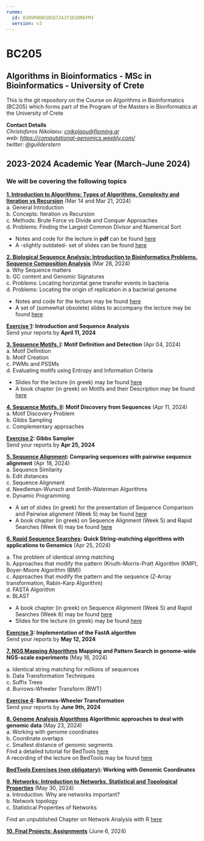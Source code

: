 ```yaml
---
runme:
  id: 01HVR0D8SDGQ7JAJY1DZ8R6FM3
  version: v3
---
```


# BC205

## Algorithms in Bioinformatics - MSc in Bioinformatics - University of Crete

This is the git repository on the Course on Algorithms in Bioinformatics (BC205) which forms part of the Program of the Masters in Bionformatics at the University of Crete

**Contact Details**  
*Christoforos Nikolaou: cnikolaou@fleming.gr*  
*web: https://computational-genomics.weebly.com/*  
*twitter: @guilderstern*

## 2023-2024 Academic Year (March-June 2024)

### We will be covering the following topics

__[1. Introduction to Algorithms: Types of Algorithms, Complexity and Iteration vs Recursion](https://nbviewer.org/github/christoforos-nikolaou/BC205/blob/master/Chapter_01_Introduction.html)__  (Mar 14 and Mar 21, 2024)  
a. General Introduction  
b. Concepts: Iteration vs Recursion  
c. Methods: Brute Force vs Divide and Conquer Approaches  
d. Problems: Finding the Largest Common Divisor and Numerical Sort

* Notes and code for the lecture in __pdf__ can be found [here](Chapter_01_Introduction.pdf)
* A -slightly outdated- set of slides can be found [here](https://github.com/christoforos-nikolaou/BC205/blob/master/BC205_Introduction_beamer.pdf)

__[2. Biological Sequence Analysis: Introduction to Bioinformatics Problems. Sequence Composition Analysis](https://nbviewer.jupyter.org/github/christoforos-nikolaou/BC205/blob/master/Chapter_02_Sequence_Analysis.html)__  (Mar 28, 2024)  
a. Why Sequence matters  
b. GC content and Genomic Signatures  
c. Problems: Locating horizontal gene transfer events in bacteria  
d. Problems: Locating the origin of replication in a bacterial genome

* Notes and code for the lecture may be found [here](Chapter_02_Sequence_Analysis.pdf)
* A set of (somewhat obsolete) slides to accompany the lecture may be found [here](BC205_SeqAnalysis_beamer.pdf)

__[Exercise 1](https://github.com/christoforos-nikolaou/BC205/blob/master/Exercise_1.md): Introduction and Sequence Analysis__  
Send your reports by __April 11, 2024__

**[3. Sequence Motifs. Ι](https://sites.google.com/site/uoccomputationalbiology/lectures/03-searching-and-discovering-motifs): Motif Definition and Detection** (Apr 04, 2024)  
a. Motif Definition  
b. Motif Creation  
c. PWMs and PSSMs  
d. Evaluating motifs using Entropy and Information Criteria

* Slides for the lecture (in greek) may be found [here](https://www.google.com/url?q=https%3A%2F%2Fwww.dropbox.com%2Fs%2Fwjs5bcf6vdrn0np%2Fcb_2016_lecture_03_motifs.pdf&sa=D&sntz=1&usg=AFQjCNEkOMAe5b213ffV8k3GniGQvI-8tA)
* A book chapter (in greek) on Motifs and their Description may be found [here](https://repository.kallipos.gr/bitstream/11419/1581/1/Chapter03_seqmotifs_R.pdf)

__[4. Sequence Motifs. ΙI](https://nbviewer.jupyter.org/github/christoforos-nikolaou/BC205/blob/master/Chapter_04_Motif_Discovery.html): Motif Discovery from Sequences__ (Apr 11, 2024)  
a. Motif Discovery Problem  
b. Gibbs Sampling  
c. Complementary approaches

__[Exercise 2](https://github.com/christoforos-nikolaou/BC205/blob/master/Exercise_4.md): Gibbs Sampler__  
Send your reports by __Apr 25, 2024__

__[5. Sequence Alignment](https://nbviewer.jupyter.org/github/christoforos-nikolaou/BC205/blob/master/Chapter_05_Sequence_Comparison.html):  Comparing sequences with pairwise sequence alignment__  (Apr 18, 2024)  
a. Sequence Similarity  
b. Edit distances  
c. Sequence Alignment  
d. Needleman-Wunsch and Smith-Waterman Algorithms  
e. Dynamic Programming

* A set of slides (in greek) for the presentation of Sequence Comparison and Pairwise alignment (Week 5) may be found [here](https://www.dropbox.com/s/yq9dejphos9x47e/cb_2016_lecture_04_seqcomparison.pdf?dl=0)
* A book chapter (in greek) on Sequence Alignment (Week 5) and Rapid Searches (Week 6) may be found [here](https://repository.kallipos.gr/bitstream/11419/1582/1/Chapter04_seqalignment_R.pdf)

__[6. Rapid Sequence Searches](https://nbviewer.jupyter.org/github/christoforos-nikolaou/BC205/blob/master/Chapter_06_Rapid_Searches.html):  Quick String-matching algorithms with applications to Genomics__  (Apr 25, 2024)

a. The problem of identical string matching  
b. Approaches that modify the pattern (Knuth-Morris-Pratt Algorithm (KMP), Boyer-Moore Algorithm (BM))  
c. Approaches that modify the pattern and the sequence (Z-Array transformation, Rabin-Karp Algorithm)  
d. FASTA Algorithm  
e. BLAST

* A book chapter (in greek) on Sequence Alignment (Week 5) and Rapid Searches (Week 6) may be found [here](https://repository.kallipos.gr/bitstream/11419/1582/1/Chapter04_seqalignment_R.pdf)
* Slides for the lecture (in greek) may be found [here](https://github.com/christoforos-nikolaou/BC205/blob/master/BC205_RapidSearches_beamer.pdf)

__[Exercise 3](https://github.com/christoforos-nikolaou/BC205/blob/master/Exercise_FASTA.md): Implementation of the FastA algorithm__  
Send your reports by __May 12, 2024__

__[7. NGS Mapping Algorithms](https://github.com/christoforos-nikolaou/BC205/blob/master/BC205_NGSMapping_beamer.pdf) Mapping and Pattern Search in genome-wide NGS-scale experiments__ (May 16, 2024)

a. Identical string matching for millions of sequences  
b. Data Transformation Techniques  
c. Suffix Trees  
d. Burrows-Wheeler Transform (BWT)

__[Exercise 4](https://github.com/christoforos-nikolaou/BC205/blob/master/Exercise_BW.md): Burrows-Wheeler Transformation__  
Send your reports by __June 9th, 2024__

__[8. Genome Analysis Algorithms]() Algorithmic approaches to deal with genomic data__ (May 23, 2024)  
a. Working with genome coordinates  
b. Coordinate overlaps  
c. Smallest distance of genomic segments  
Find a detailed tutorial for BedTools [here](https://bedtools.readthedocs.io/en/latest/content/overview.html)  
A recording of the lecture on BedTools may be found [here](https://www.dropbox.com/s/2pzaezejbh19153/BedTools_31052021.mp4)

__[BedTools Exercises (non obligatory)](https://github.com/christoforos-nikolaou/BC205/blob/master/BedTools_Applications.md): Working with Genomic Coordinates__

__[9. Networks: Introduction to Networks, Statistical and Topological Properties](https://github.com/christoforos-nikolaou/BC205/blob/master/cb_2016_lecture_09_biologicalnetworks.pdf)__ (May 30, 2024)  
a. Introduction. Why are networks important?  
b. Network topology  
c. Statistical Properties of Networks

Find an unpublished Chapter on Network Analysis with R [here](https://github.com/christoforos-nikolaou/BC205/blob/master/Ed2_Chapter17_NetworkAnalysisWithR.html)

__[10. Final Projects: Assignments](https://github.com/christoforos-nikolaou/BC205/blob/master/FinalProjects_2023.md)__ (June 6, 2024)

